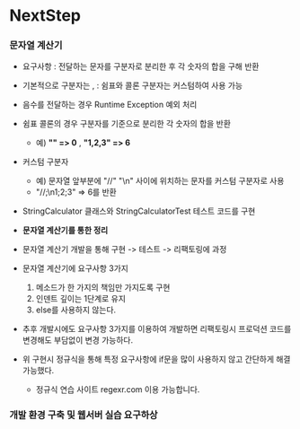 # NextStep
### 문자열 계산기
* 요구사항 : 전달하는 문자를 구분자로 분리한 후 각 숫자의 합을 구해 반환
* 기본적으로 구분자는 , : 쉼표와 콜론 구분자는 커스텀하여 사용 가능
* 음수를 전달하는 경우 Runtime Exception 예외 처리
* 쉼표 콜론의 경우 구분자를 기준으로 분리한 각 숫자의 합을 반환
  * 예) **"" => 0**  , **"1,2,3" => 6**
* 커스텀 구분자
  * 예) 문자열 앞부분에 "//" "\n" 사이에 위치하는 문자를 커스텀 구분자로 사용
  * "//;\n1;2;3" => 6를 반환
* StringCalculator 클래스와 StringCalculatorTest 테스트 코드를 구현

* **문자열 계산기를 통한 정리**
* 문자열 계산기 개발을 통해 구현 -> 테스트 -> 리팩토링에 과정
* 문자열 계산기에 요구사항 3가지
  1. 메소드가 한 가지의 책임만 가지도록 구현
  2. 인덴트 깊이는 1단계로 유지
  3. else를 사용하지 않는다.
* 추후 개발시에도 요구사항 3가지를 이용하여 개발하면 리팩토링시 프로덕션 코드를 변경해도 부담없이 변경 가능하다.
* 위 구현시 정규식을 통해 특정 요구사항에 if문을 많이 사용하지 않고 간단하게 해결 가능했다.
  * 정규식 연습 사이트 regexr.com 이용 가능합니다.

### 개발 환경 구축 및 웹서버 실습 요구하상
  